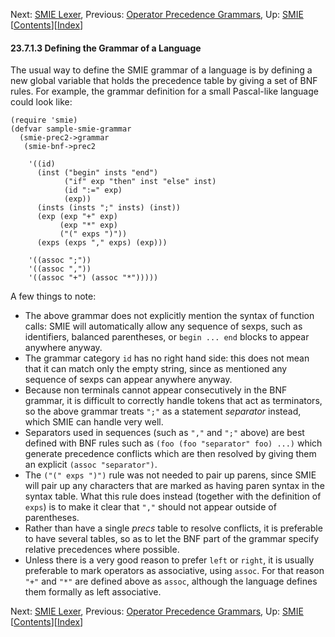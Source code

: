 <!-- This is the GNU Emacs Lisp Reference Manual
corresponding to Emacs version 27.2.

Copyright (C) 1990-1996, 1998-2021 Free Software Foundation,
Inc.

Permission is granted to copy, distribute and/or modify this document
under the terms of the GNU Free Documentation License, Version 1.3 or
any later version published by the Free Software Foundation; with the
Invariant Sections being "GNU General Public License," with the
Front-Cover Texts being "A GNU Manual," and with the Back-Cover
Texts as in (a) below.  A copy of the license is included in the
section entitled "GNU Free Documentation License."

(a) The FSF's Back-Cover Text is: "You have the freedom to copy and
modify this GNU manual.  Buying copies from the FSF supports it in
developing GNU and promoting software freedom." -->

<!-- Created by GNU Texinfo 6.7, http://www.gnu.org/software/texinfo/ -->

Next: [SMIE Lexer](SMIE-Lexer.html), Previous: [Operator Precedence Grammars](Operator-Precedence-Grammars.html), Up: [SMIE](SMIE.html)   \[[Contents](index.html#SEC_Contents "Table of contents")]\[[Index](Index.html "Index")]

#### 23.7.1.3 Defining the Grammar of a Language

The usual way to define the SMIE grammar of a language is by defining a new global variable that holds the precedence table by giving a set of BNF rules. For example, the grammar definition for a small Pascal-like language could look like:

    (require 'smie)
    (defvar sample-smie-grammar
      (smie-prec2->grammar
       (smie-bnf->prec2

<!---->

        '((id)
          (inst ("begin" insts "end")
                ("if" exp "then" inst "else" inst)
                (id ":=" exp)
                (exp))
          (insts (insts ";" insts) (inst))
          (exp (exp "+" exp)
               (exp "*" exp)
               ("(" exps ")"))
          (exps (exps "," exps) (exp)))

<!---->

        '((assoc ";"))
        '((assoc ","))
        '((assoc "+") (assoc "*")))))

A few things to note:

*   The above grammar does not explicitly mention the syntax of function calls: SMIE will automatically allow any sequence of sexps, such as identifiers, balanced parentheses, or `begin ... end` blocks to appear anywhere anyway.
*   The grammar category `id` has no right hand side: this does not mean that it can match only the empty string, since as mentioned any sequence of sexps can appear anywhere anyway.
*   Because non terminals cannot appear consecutively in the BNF grammar, it is difficult to correctly handle tokens that act as terminators, so the above grammar treats `";"` as a statement *separator* instead, which SMIE can handle very well.
*   Separators used in sequences (such as `","` and `";"` above) are best defined with BNF rules such as `(foo (foo "separator" foo) ...)` which generate precedence conflicts which are then resolved by giving them an explicit `(assoc "separator")`.
*   The `("(" exps ")")` rule was not needed to pair up parens, since SMIE will pair up any characters that are marked as having paren syntax in the syntax table. What this rule does instead (together with the definition of `exps`) is to make it clear that `","` should not appear outside of parentheses.
*   Rather than have a single *precs* table to resolve conflicts, it is preferable to have several tables, so as to let the BNF part of the grammar specify relative precedences where possible.
*   Unless there is a very good reason to prefer `left` or `right`, it is usually preferable to mark operators as associative, using `assoc`. For that reason `"+"` and `"*"` are defined above as `assoc`, although the language defines them formally as left associative.

Next: [SMIE Lexer](SMIE-Lexer.html), Previous: [Operator Precedence Grammars](Operator-Precedence-Grammars.html), Up: [SMIE](SMIE.html)   \[[Contents](index.html#SEC_Contents "Table of contents")]\[[Index](Index.html "Index")]
